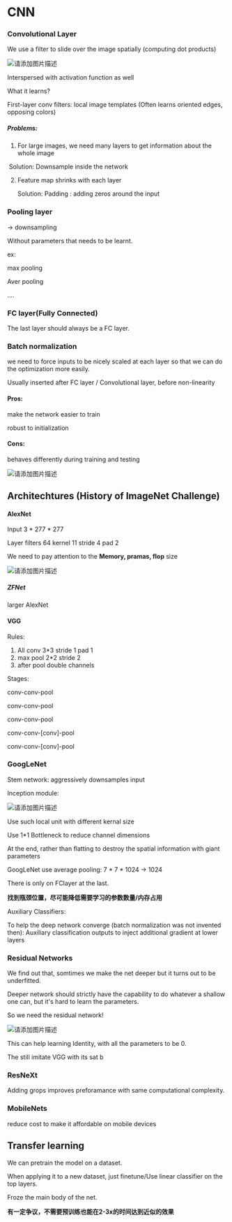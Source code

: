 # CNN



### Convolutional Layer

We use a filter to slide over the image spatially (computing dot products)

![请添加图片描述](https://img-blog.csdnimg.cn/direct/9a45e09c6f484a69bc6c333c693dfe05.png)

Interspersed with activation function as well



What it learns?

First-layer conv filters: local image templates (Often learns oriented edges, opposing colors)  



##### Problems:

1. For large images, we need many layers to get information about the whole image

​		Solution:  Downsample inside the network

2. Feature map shrinks with each layer

   Solution: Padding : adding zeros around the input



### Pooling layer

-> downsampling

Without parameters that needs to be learnt.

ex:

max pooling

Aver pooling

....





### FC layer(Fully Connected)

The last layer should always be a FC layer.



### Batch normalization

we need to force inputs to be nicely scaled at each layer so that we can do the optimization more easily.

Usually inserted after FC layer / Convolutional layer, before non-linearity



#### Pros:

make the network easier to train

robust to initialization

#### Cons:

behaves differently during training and testing 



![请添加图片描述](https://img-blog.csdnimg.cn/direct/ceb8ed0e015a4a2cb484c3c56b978e01.png)



## Architechtures (History of ImageNet Challenge)



#### AlexNet

Input 3 * 277 * 277

Layer filters 64 kernel 11 stride 4 pad 2



We need to pay attention to the **Memory, pramas, flop** size

![请添加图片描述](https://img-blog.csdnimg.cn/direct/827f4114c57945a19b9263e033df21d0.png)

##### ZFNet

larger AlexNet



#### VGG

Rules:

1. All conv 3*3 stride 1 pad 1
2. max pool 2*2 stride 2
3. after pool double channels



Stages:

conv-conv-pool

conv-conv-pool

conv-conv-pool

conv-conv-[conv]-pool

conv-conv-[conv]-pool



### GoogLeNet 

Stem network: aggressively downsamples input 

Inception module:

![请添加图片描述](https://img-blog.csdnimg.cn/direct/c1b963d5035744e08b8cbee655f91dfe.png)

Use such local unit with different kernal size

Use 1*1 Bottleneck to reduce channel dimensions

 

At the end, rather than flatting to destroy the spatial information with giant parameters

GoogLeNet use average pooling: 7 * 7  * 1024 -> 1024

There is only on FClayer at the last.



**找到瓶颈位置，尽可能降低需要学习的参数数量/内存占用**



Auxiliary Classifiers:

To help the deep network converge (batch normalization was not invented then): Auxiliary classification outputs to inject additional gradient at lower layers  





### Residual Networks

We find out that, somtimes we make the net deeper but it turns out to be underfitted.

Deeper network should strictly have the capability to do whatever a shallow one can, but it's hard to learn the parameters.



So we need the residual network!



![请添加图片描述](https://img-blog.csdnimg.cn/direct/81195c63e3cb476d99dd386ec6973f10.png)

This can help learning Identity, with all the parameters to be 0.



The still imitate VGG with its sat b



### ResNeXt

Adding grops improves preforamance with same computational complexity.



### MobileNets

reduce cost to make it affordable on mobile devices



## Transfer learning

We can pretrain the model on a dataset.

When applying it to a new dataset, just finetune/Use linear classifier on the top layers.

Froze the main body of the net.



**有一定争议，不需要预训练也能在2-3x的时间达到近似的效果**
